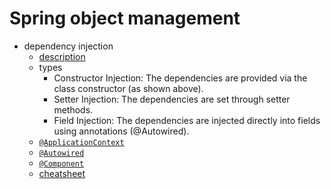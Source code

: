 # Spring object management
- dependency injection
  - [description](dependency-injection/description/description.md)
  - types
    - Constructor Injection: The dependencies are provided via the class constructor (as shown above).
    - Setter Injection: The dependencies are set through setter methods.
    - Field Injection: The dependencies are injected directly into fields using annotations (@Autowired).
  - [`@ApplicationContext`](application-context/application_context.md)
  - [`@Autowired`](auto-wired/auto_wired.md)
  - [`@Component`](component/component.md)
  - [cheatsheet](cheatsheet/cheatsheet.md)
  